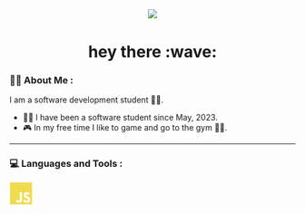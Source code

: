 <div id="header" align="center">
  <img src="https://media.giphy.com/media/v1.Y2lkPTc5MGI3NjExMDY1Mzk1MzVjMmY3YmYzZTMxZWNhZjk3NWU4YTg3ZDJkMGFiMGI0MiZlcD12MV9pbnRlcm5hbF9naWZzX2dpZklkJmN0PWc/Wj7lNjMNDxSmc/giphy.gif" width="100"/>
</div>

<h1 align="center">
  hey there :wave:
</h1>


### :raising_hand_woman: About Me :

I am a software development student :woman_student:.

- :woman_technologist: I have been a software student since May, 2023.
- :video_game: In my free time I like to game and go to the gym :running_woman:.

---

### :computer: Languages and Tools :
<div>
  <img src="https://github.com/devicons/devicon/blob/master/icons/javascript/javascript-plain.svg" title="JavaScript" alt="JavaScript" width="40" height="40"/>&nbsp;
</div>
